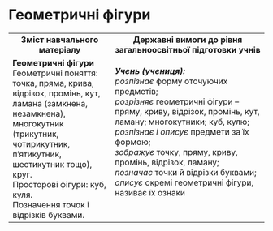 # Геометричні фігури
<table>
  <tr>
    <td width="40%" align="center"><b>Зміст навчального матеріалу<b></td>
    <td width="60%" align="center"><b>Державні вимоги до рівня загальноосвітньої підготовки учнів</b></td>
  </tr>
  <tr>
    <td width="40%" style="vertical-align:top !important;"><b>Геометричні фігури</b><br>
Геометричні поняття: точка, пряма, крива, відрізок, промінь, кут,  ламана (замкнена, незамкнена), многокутник (трикутник, чотирикутник, п’ятикутник, шестикутник тощо), круг.<br>
Просторові фігури: куб, куля.<br> 
Позначення точок і відрізків буквами.<br></td>
    <td width="60%" style="vertical-align:top !important;">
    <p><i><b>Учень (учениця):</b></i><br>
<i>розпізнає</i> форму оточуючих предметів;<br>
<i>розрізняє</i> геометричні фігури – пряму, криву, відрізок, промінь, кут, ламану; многокутники; куб, кулю;<br>
<i>розпізнає і описує</i> предмети за їх формою;<br>
<i>зображує</i> точку, пряму, криву, промінь,  відрізок, ламану;<br>
<i>позначає</i> точки й відрізки буквами;<br>
<i>описує</i> окремі геометричні фігури, називає їх ознаки<br></p></td>
  </tr>
</table>
